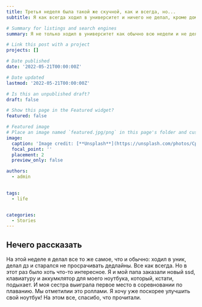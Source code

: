 ```yaml
---
title: Третья неделя была такой же скучной, как и всегда, но...
subtitle: Я как всегда ходил в университет и ничего не делал, кроме домашки, однако в этот раз было интересное событие.

# Summary for listings and search engines
summary: Я не только ходил в университет как обычно всю недели и не делал ничего кроме дз, но и испытал что-то крутое...

# Link this post with a project
projects: []

# Date published
date: '2022-05-21T00:00:00Z'

# Date updated
lastmod: '2022-05-21T00:00:00Z'

# Is this an unpublished draft?
draft: false

# Show this page in the Featured widget?
featured: false

# Featured image
# Place an image named `featured.jpg/png` in this page's folder and customize its options here.
image:
  caption: 'Image credit: [**Unsplash**](https://unsplash.com/photos/CpkOjOcXdUY)'
  focal_point: ''
  placement: 2
  preview_only: false

authors:
  - admin
  

tags:
  - life


categories:
  - Stories
---
```


## Нечего рассказать

На этой неделе я делал все то же самое, что и обычно: ходил в уник, делал дз и старался не просрачивать дедлайны. Все как всегда. Но в этот раз было хоть что-то интересное. Я и мой папа заказали новый ssd, клавиатуру и аккумклятор для моего ноутбука, который, кстати, подыхает. И моя сестра выиграла первое место в соревновании по плаванию. Мы отметилии это роллами. 
Я хочу уже поскорее улучшить свой ноутбук! На этом все, спасибо, что прочитали.

